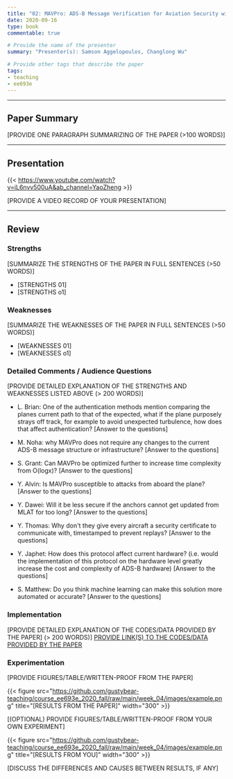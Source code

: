 ```yaml
---
title: "02: MAVPro: ADS-B Message Verification for Aviation Security with Minimal Numbers of On-Ground Sensors by Ala’ Darabseh, Hoda AlKhzaimi and Christina Pöpper"
date: 2020-09-16
type: book
commentable: true

# Provide the name of the presenter
summary: "Presenter(s): Samson Aggelopoulos, Changlong Wu"

# Provide other tags that describe the paper
tags:
- teaching
- ee693e
---
```


***
## Paper Summary
[PROVIDE ONE PARAGRAPH SUMMARIZING OF THE PAPER (>100 WORDS)]
***

## Presentation
{{< https://www.youtube.com/watch?v=iL6nvv500uA&ab_channel=YaoZheng >}}

[PROVIDE A VIDEO RECORD OF YOUR PRESENTATION]
***

## Review
### Strengths
[SUMMARIZE THE STRENGTHS OF THE PAPER IN FULL SENTENCES (>50 WORDS)]
- [STRENGTHS 01]
- [STRENGTHS o1]

### Weaknesses
[SUMMARIZE THE WEAKNESSES OF THE PAPER IN FULL SENTENCES (>50 WORDS)]
- [WEAKNESSES 01]
- [WEAKNESSES o1]

### Detailed Comments / Audience Questions	
[PROVIDE DETAILED EXPLANATION OF THE STRENGTHS AND WEAKNESSES LISTED ABOVE (>
200 WORDS)]
- L. Brian: One of the authentication methods mention comparing the planes current path to that of the expected, what if the plane purposely strays off track, for example to avoid unexpected turbulence, how does that affect authentication?
[Answer to the questions]

- M. Noha: why MAVPro does not require any changes to the current ADS-B message structure or infrastructure?
[Answer to the questions]

- S. Grant: Can MAVPro be optimized further to increase time complexity from O(logx)?
[Answer to the questions]

- Y. Alvin: Is MAVPro susceptible to attacks from aboard the plane?
[Answer to the questions]

- Y. Dawei: Will it be less secure if the anchors cannot get updated from MLAT for too long?
[Answer to the questions]

- Y. Thomas: Why don't they give every aircraft a security certificate to communicate with, timestamped to prevent replays?
[Answer to the questions]

- Y. Japhet: How does this protocol affect current hardware? (i.e. would the implementation of this protocol on the hardware level greatly increase the cost and complexity of ADS-B hardware)
[Answer to the questions]

- S. Matthew: Do you think machine learning can make this solution more automated or accurate?
[Answer to the questions]

### Implementation
[PROVIDE DETAILED EXPLANATION OF THE CODES/DATA PROVIDED BY THE PAPER] (>
200 WORDS)]
[PROVIDE LINK(S) TO THE CODES/DATA PROVIDED BY THE PAPER](https://github.com/gustybear-teaching/course_ee693e_2020_fall)

### Experimentation
[PROVIDE FIGURES/TABLE/WRITTEN-PROOF FROM THE PAPER]

{{< figure src="https://github.com/gustybear-teaching/course_ee693e_2020_fall/raw/main/week_04/images/example.png" title="[RESULTS FROM THE PAPER]" width="300" >}}

[(OPTIONAL) PROVIDE FIGURES/TABLE/WRITTEN-PROOF FROM YOUR OWN EXPERIMENT]

{{< figure src="https://github.com/gustybear-teaching/course_ee693e_2020_fall/raw/main/week_04/images/example.png" title="[RESULTS FROM YOU]" width="300" >}}

[DISCUSS THE DIFFERENCES AND CAUSES BETWEEN RESULTS, IF ANY]

